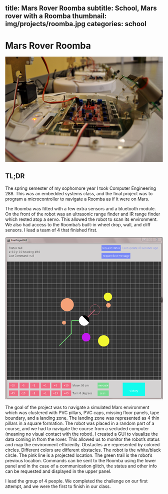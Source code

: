 title: Mars Rover Roomba
subtitle: School, Mars rover with a Roomba
thumbnail: img/projects/roomba.jpg
categories: school
---
# Mars Rover Roomba

![roomba](img/projects/roomba.jpg)

## TL;DR
The spring semester of my sophomore year I took Computer Engineering 288. This was an embedded systems class, and the final project was to program a microcontroller to navigate a Roomba as if it were on Mars.

The Roomba was fitted with a few extra sensors and a bluetooth module. On the front of the robot was an ultrasonic range finder and IR range finder which rested atop a servo. This allowed the robot to scan its environment. We also had access to the Roomba’s built-in wheel drop, wall, and cliff sensors. I lead a team of 4 that finished first.

![gui](img/projects/roomba-gui.png)

The goal of the project was to navigate a simulated Mars environment which was clustered with PVC pillars, PVC caps, missing floor panels, tape boundary, and a landing zone. The landing zone was represented as 4 thin pillars in a square formation.   The robot was placed in a random part of a course, and we had to navigate the course from a secluded computer (meaning no visual contact with the robot). I created a GUI to visualize the data coming in from the rover. This allowed us to monitor the robot’s status and map the environment efficiently. Obstacles are represented by colored circles. Different colors are different obstacles. The robot is the white/black circle. The pink line is a projected location. The green trail is the robot’s previous location. Commands can be sent to the Roomba using the lower panel and in the case of a communication glitch, the status and other info can be requested and displayed in the upper panel.

I lead the group of 4 people. We completed the challenge on our first attempt, and we were the first to finish in our class.

